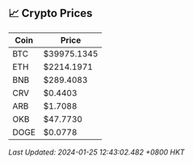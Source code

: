 ## 📈 Crypto Prices

| Coin | Price |
| ---- | ----- |
| BTC | $39975.1345 |
| ETH | $2214.1971 |
| BNB | $289.4083 |
| CRV | $0.4403 |
| ARB | $1.7088 |
| OKB | $47.7730 |
| DOGE | $0.0778 |

_Last Updated: 2024-01-25 12:43:02.482 +0800 HKT_